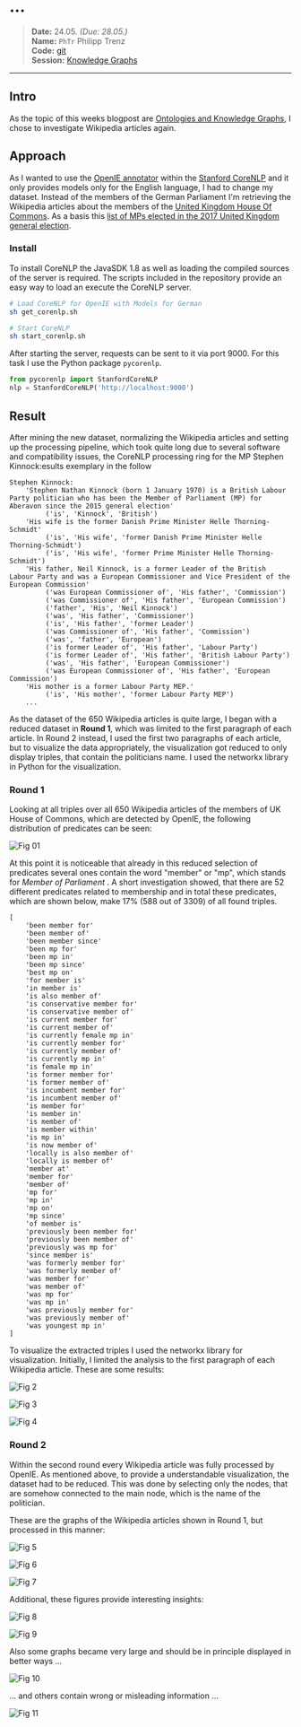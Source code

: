 # ...

> **Date:** 24.05. *(Due: 28.05.)*  
> **Name:** `PhTr` Philipp Trenz  
> **Code:**
> [git](https://github.com/philipptrenz/Text-Visualisation-in-Practice/tree/master/07_knowledge_graphs)  
> **Session:** [Knowledge Graphs](../index)

----

## Intro

As the topic of this weeks blogpost are
[Ontologies and Knowledge Graphs](https://en.wikipedia.org/wiki/Ontology_(information_science)),
I chose to investigate Wikipedia articles again.

## Approach

As I wanted to use the
[OpenIE annotator](https://stanfordnlp.github.io/CoreNLP/openie.html)
within the [Stanford CoreNLP](http://stanfordnlp.github.io) and it only
provides models only for the English language, I had to change my
dataset. Instead of the members of the German Parliament I'm retrieving
the Wikipedia articles about the members of the
[United Kingdom House Of Commons](https://de.wikipedia.org/wiki/House_of_Commons).
As a basis this
[list of MPs elected in the 2017 United Kingdom general election](https://en.wikipedia.org/wiki/List_of_MPs_elected_in_the_2017_United_Kingdom_general_election).

### Install
 
To install CoreNLP the JavaSDK 1.8 as well as loading the compiled
sources of the server is required. The scripts included in the
repository provide an easy way to load an execute the CoreNLP server.

```bash
# Load CoreNLP for OpenIE with Models for German
sh get_corenlp.sh

# Start CoreNLP
sh start_corenlp.sh
```

After starting the server, requests can be sent to it via port 9000. For
this task I use the Python package `pycorenlp`.

```python
from pycorenlp import StanfordCoreNLP
nlp = StanfordCoreNLP('http://localhost:9000')
```

## Result

After mining the new dataset, normalizing the Wikipedia articles and
setting up the processing pipeline, which took quite long due to several
software and compatibility issues, the CoreNLP processing ring for the MP Stephen Kinnock:esults
exemplary in the follow

```
Stephen Kinnock:
	'Stephen Nathan Kinnock (born 1 January 1970) is a British Labour Party politician who has been the Member of Parliament (MP) for Aberavon since the 2015 general election'
		 ('is', 'Kinnock', 'British')
	'His wife is the former Danish Prime Minister Helle Thorning-Schmidt'
		 ('is', 'His wife', 'former Danish Prime Minister Helle Thorning-Schmidt')
		 ('is', 'His wife', 'former Prime Minister Helle Thorning-Schmidt')
	'His father, Neil Kinnock, is a former Leader of the British Labour Party and was a European Commissioner and Vice President of the European Commission'
		 ('was European Commissioner of', 'His father', 'Commission')
		 ('was Commissioner of', 'His father', 'European Commission')
		 ('father', 'His', 'Neil Kinnock')
		 ('was', 'His father', 'Commissioner')
		 ('is', 'His father', 'former Leader')
		 ('was Commissioner of', 'His father', 'Commission')
		 ('was', 'father', 'European')
		 ('is former Leader of', 'His father', 'Labour Party')
		 ('is former Leader of', 'His father', 'British Labour Party')
		 ('was', 'His father', 'European Commissioner')
		 ('was European Commissioner of', 'His father', 'European Commission')
	'His mother is a former Labour Party MEP.'
		 ('is', 'His mother', 'former Labour Party MEP')
    ...
```

As the dataset of the 650 Wikipedia articles is quite large, I began
with a reduced dataset in **Round 1**, which was limited to the first
paragraph of each article. In Round 2 instead, I used the first two
paragraphs of each article, but to visualize the data appropriately, the
visualization got reduced to only display triples, that contain the
politicians name. I used the networkx library in Python for the
visualization.

### Round 1

Looking at all triples over all 650 Wikipedia articles of the members of
UK House of Commons, which are detected by OpenIE, the following
distribution of predicates can be seen:

![Fig 01](img/predicates_pie_chart.png)

At this point it is noticeable that already in this reduced selection of
predicates several ones contain the word "member" or "mp", which stands
for *Member of Parliament* . A short investigation showed, that there
are 52 different predicates related to membership and in total these
predicates, which are shown below, make 17% (588 out of 3309) of all
found triples.

```
[
	'been member for'
	'been member of'
	'been member since'
	'been mp for'
	'been mp in'
	'been mp since'
	'best mp on'
	'for member is'
	'in member is'
	'is also member of'
	'is conservative member for'
	'is conservative member of'
	'is current member for'
	'is current member of'
	'is currently female mp in'
	'is currently member for'
	'is currently member of'
	'is currently mp in'
	'is female mp in'
	'is former member for'
	'is former member of'
	'is incumbent member for'
	'is incumbent member of'
	'is member for'
	'is member in'
	'is member of'
	'is member within'
	'is mp in'
	'is now member of'
	'locally is also member of'
	'locally is member of'
	'member at'
	'member for'
	'member of'
	'mp for'
	'mp in'
	'mp on'
	'mp since'
	'of member is'
	'previously been member for'
	'previously been member of'
	'previously was mp for'
	'since member is'
	'was formerly member for'
	'was formerly member of'
	'was member for'
	'was member of'
	'was mp for'
	'was mp in'
	'was previously member for'
	'was previously member of'
	'was youngest mp in'
]

```

To visualize the extracted triples I used the networkx library for
visualization. Initially, I limited the analysis to the first paragraph
of each Wikipedia article. These are some results:

![Fig 2](img/graph_bernard_jenkin_round_1.png)

![Fig 3](img/graph_margaret_beckett_round_1.png)

![Fig 4](img/graph_mike_penning_round_1.png)


### Round 2

Within the second round every Wikipedia article was fully processed by
OpenIE. As mentioned above, to provide a understandable visualization,
the dataset had to be reduced. This was done by selecting only the
nodes, that are somehow connected to the main node, which is the name of
the politician. 

These are the graphs of the Wikipedia articles shown in Round 1, but
processed in this manner:

![Fig 5](img/graph_bernard_jenkin_round_2.png)

![Fig 6](img/graph_margaret_beckett_round_2.png)

![Fig 7](img/graph_mike_penning_round_2.png)


Additional, these figures provide interesting insights:

![Fig 8](img/graph_kate_osamor_round_2.png)

![Fig 9](img/graph_dawn_butler_round_2.png)



Also some graphs became very large and should be in principle displayed
in better ways ... 

![Fig 10](img/graph_boris_johnson_round_2.png)

... and others contain wrong or misleading information ...

![Fig 11](img/graph_colleen_fletcher_round_2.png)
